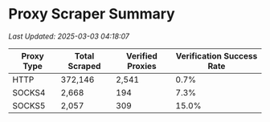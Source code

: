 # Proxy Scraper Summary

_Last Updated: 2025-03-03 04:18:07_

| Proxy Type | Total Scraped | Verified Proxies | Verification Success Rate |
|------------|--------------|------------------|--------------------------|
| HTTP | 372,146 | 2,541 | 0.7% |
| SOCKS4 | 2,668 | 194 | 7.3% |
| SOCKS5 | 2,057 | 309 | 15.0% |
